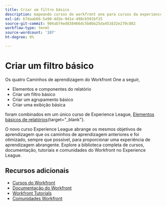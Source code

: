 ```yaml
---
title: Criar um filtro básico
description: mapeando cursos do workfront one para cursos da experience league
exl-id: 67daab66-5a90-4d3e-941e-498cb591bf15
source-git-commit: 904ab74ed838466dc5b0bb25da451632e270c882
workflow-type: tm+mt
source-wordcount: '107'
ht-degree: 0%

---
```


# Criar um filtro básico

Os quatro Caminhos de aprendizagem do Workfront One a seguir,

* Elementos e componentes do relatório
* Criar um filtro básico
* Criar um agrupamento básico
* Criar uma exibição básica

foram combinados em um único curso de Experience League, [Elementos básicos de relatórios](https://experienceleague.adobe.com/?recommended=Workfront-U-1-2022.1.reporting){target="_blank"}.

O novo curso Experience League abrange os mesmos objetivos de aprendizagem que os caminhos de aprendizagem anteriores e foi otimizado, sempre que possível, para proporcionar uma experiência de aprendizagem abrangente.  Explore a biblioteca completa de cursos, documentação, tutoriais e comunidades do Workfront no Experience League.

## Recursos adicionais

* [Cursos do Workfront](https://experienceleague.adobe.com/?lang=en&amp;Solution=Workfront#courses)
* [Documentação do Workfront](https://experienceleague.adobe.com/docs/workfront.html)
* [Workfront Tutorials](https://experienceleague.adobe.com/docs/workfront-learn/tutorials-workfront/home.html)
* [Comunidades Workfront](https://experienceleaguecommunities.adobe.com/t5/workfront/ct-p/workfront)
